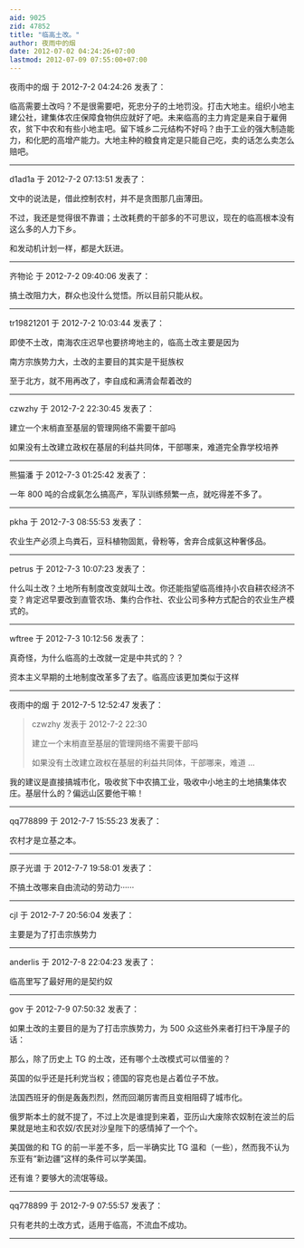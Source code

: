 ```yaml
---
aid: 9025
zid: 47852
title: "临高土改。"
author: 夜雨中的烟
date: 2012-07-02 04:24:26+07:00
lastmod: 2012-07-09 07:55:00+07:00
---
```


夜雨中的烟 于 2012-7-2 04:24:26 发表了：

临高需要土改吗？不是很需要吧，死忠分子的土地罚没。打击大地主。组织小地主建公社，建集体农庄保障食物供应就好了吧。未来临高的主力肯定是来自于雇佣农，贫下中农和有些小地主吧。留下城乡二元结构不好吗？由于工业的强大制造能力，和化肥的高增产能力。大地主种的粮食肯定是只能自己吃，卖的话怎么卖怎么赔吧。

---

d1ad1a 于 2012-7-2 07:13:51 发表了：

文中的说法是，借此控制农村，并不是贪图那几亩薄田。

不过，我还是觉得很不靠谱；土改耗费的干部多的不可思议，现在的临高根本没有这么多的人力下乡。

和发动机计划一样，都是大跃进。

---

齐物论 于 2012-7-2 09:40:06 发表了：

搞土改阻力大，群众也没什么觉悟。所以目前只能从权。

---

tr19821201 于 2012-7-2 10:03:44 发表了：

即使不土改，南海农庄迟早也要挤垮地主的，临高土改主要是因为

南方宗族势力大，土改的主要目的其实是干挺族权

至于北方，就不用再改了，李自成和满清会帮着改的

---

czwzhy 于 2012-7-2 22:30:45 发表了：

建立一个末梢直至基层的管理网络不需要干部吗

如果没有土改建立政权在基层的利益共同体，干部哪来，难道完全靠学校培养

---

熊猫潘 于 2012-7-3 01:25:42 发表了：

一年 800 吨的合成氨怎么搞高产，军队训练频繁一点，就吃得差不多了。

---

pkha 于 2012-7-3 08:55:53 发表了：

农业生产必须上鸟粪石，豆科植物固氮，骨粉等，舍弃合成氨这种奢侈品。

---

petrus 于 2012-7-3 10:07:23 发表了：

什么叫土改？土地所有制度改变就叫土改。你还能指望临高维持小农自耕农经济不变？肯定迟早要改到直管农场、集约合作社、农业公司多种方式配合的农业生产模式的。

---

wftree 于 2012-7-3 10:12:56 发表了：

真奇怪，为什么临高的土改就一定是中共式的？？

资本主义早期的土地制度改革多了去了。临高应该更加类似于这样

---

夜雨中的烟 于 2012-7-5 12:52:47 发表了：

> czwzhy 发表于 2012-7-2 22:30
>
> 建立一个末梢直至基层的管理网络不需要干部吗
>
> 如果没有土改建立政权在基层的利益共同体，干部哪来，难道 ...

我的建议是直接搞城市化，吸收贫下中农搞工业，吸收中小地主的土地搞集体农庄。基层什么的？偏远山区要他干嘛！

---

qq778899 于 2012-7-7 15:55:23 发表了：

农村才是立基之本。

---

原子光谱 于 2012-7-7 19:58:01 发表了：

不搞土改哪来自由流动的劳动力······

---

cjl 于 2012-7-7 20:56:04 发表了：

主要是为了打击宗族势力

---

anderlis 于 2012-7-8 22:04:23 发表了：

临高里写了最好用的是契约奴

---

gov 于 2012-7-9 07:50:32 发表了：

如果土改的主要目的是为了打击宗族势力，为 500 众这些外来者打扫干净屋子的话：

那么，除了历史上 TG 的土改，还有哪个土改模式可以借鉴的？

英国的似乎还是托利党当权；德国的容克也是占着位子不放。

法国西班牙的倒是轰轰烈烈，然而回潮厉害而且变相阻碍了城市化。

俄罗斯本土的就不提了，不过上次是谁提到来着，亚历山大废除农奴制在波兰的后果就是地主和农奴/农民对沙皇陛下的感情掉了一个个。

美国做的和 TG 的前一半差不多，后一半确实比 TG 温和（一些），然而我不认为东亚有“新边疆”这样的条件可以学美国。

还有谁？要够大的流氓等级。

---

qq778899 于 2012-7-9 07:55:57 发表了：

只有老共的土改方式，适用于临高，不流血不成功。

---
